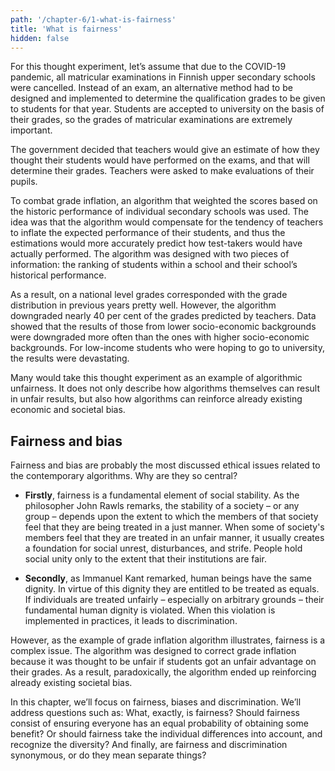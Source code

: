 ```yaml
---
path: '/chapter-6/1-what-is-fairness'
title: 'What is fairness'
hidden: false
---
```


<hero-icon heroIcon='chap6'/>

<text-box name="">

For this thought experiment, let’s assume that due to the COVID-19 pandemic, all matricular examinations in Finnish upper secondary schools were cancelled. Instead of an exam, an alternative method had to be designed and implemented to determine the qualification grades to be given to students for that year. Students are accepted to university on the basis of their grades, so the grades of matricular examinations are extremely important.

The government decided that teachers would give an estimate of how they thought their students would have performed on the exams, and that will determine their grades. Teachers were asked to make evaluations of their pupils.

To combat grade inflation, an algorithm that weighted the scores based on the historic performance of individual secondary schools was used. The idea was that the algorithm would compensate for the tendency of teachers to inflate the expected performance of their students, and thus the estimations would more accurately predict how test-takers would have actually performed. The  algorithm was designed with two pieces of information: the ranking of students within a school and their school’s historical performance.

As a result, on a national level grades corresponded with the grade distribution in previous years pretty well. However, the algorithm downgraded nearly 40 per cent of the grades predicted by teachers. Data showed that the results of those from lower socio-economic backgrounds were downgraded more often than the ones with higher socio-economic backgrounds. For low-income students who were hoping to go to university, the results were devastating.

</text-box>

Many would take this thought experiment as an example of algorithmic unfairness. It does not only describe how algorithms themselves can result in unfair results, but also how algorithms can reinforce already existing economic and societal bias.

## Fairness and bias

Fairness and bias are probably the most discussed ethical issues related to the contemporary algorithms. Why are they so central?

* **Firstly**, fairness is a fundamental element of social stability. As the philosopher John Rawls remarks, the stability of a society – or any group – depends upon the extent to which the members of that society feel that they are being treated in a just manner. When some of society's members feel that they are treated in an unfair manner, it usually creates a foundation for social unrest, disturbances, and strife. People hold social unity only to the extent that their institutions are fair.

* **Secondly**, as Immanuel Kant remarked, human beings have the same dignity. In virtue of this dignity they are entitled to be treated as equals. If individuals are treated unfairly – especially on arbitrary grounds – their fundamental human dignity is violated. When this violation is implemented in practices, it leads to discrimination.

However, as the example of grade inflation algorithm illustrates, fairness is a complex issue. The algorithm was designed to correct grade inflation because it was thought to be unfair if students got an unfair advantage on their grades. As a result, paradoxically, the algorithm ended up reinforcing already existing societal bias.

In this chapter, we’ll focus on fairness, biases and discrimination. We’ll address questions such as: What, exactly, is fairness? Should fairness consist of ensuring everyone has an equal probability of obtaining some benefit? Or should fairness take the individual differences into account, and recognize the diversity? And finally, are fairness and discrimination synonymous, or do they mean separate things?
